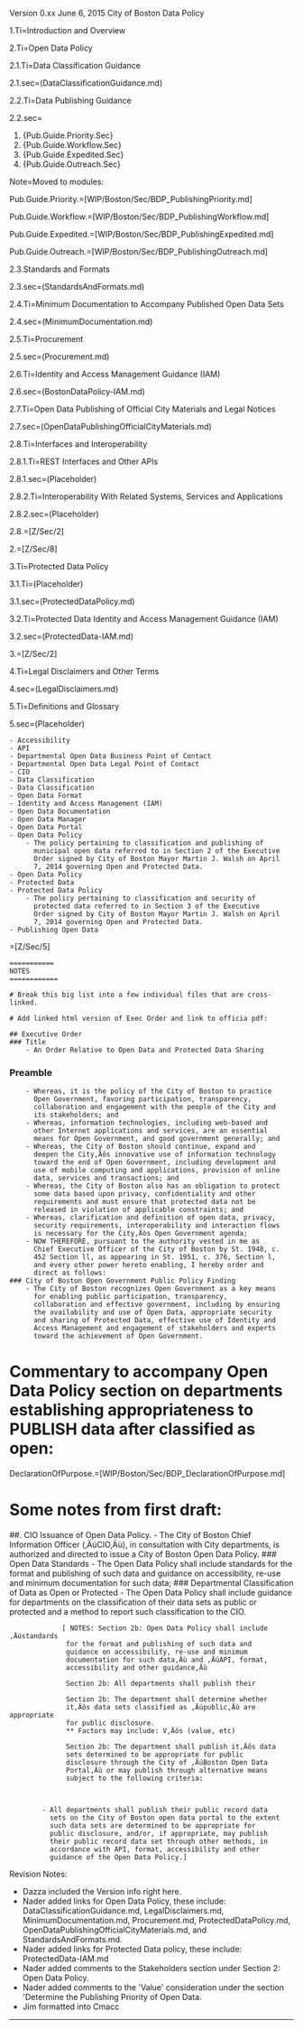 Version 0.xx
June 6, 2015
City of Boston Data Policy

1.Ti=Introduction and Overview

2.Ti=Open Data Policy

2.1.Ti=Data Classification Guidance

2.1.sec=(DataClassificationGuidance.md) 

2.2.Ti=Data Publishing Guidance

2.2.sec=<ol><li>{Pub.Guide.Priority.Sec}<li>{Pub.Guide.Workflow.Sec}<li>{Pub.Guide.Expedited.Sec}<li>{Pub.Guide.Outreach.Sec}</ol>

Note=Moved to modules:
      
Pub.Guide.Priority.=[WIP/Boston/Sec/BDP_PublishingPriority.md]

Pub.Guide.Workflow.=[WIP/Boston/Sec/BDP_PublishingWorkflow.md]

Pub.Guide.Expedited.=[WIP/Boston/Sec/BDP_PublishingExpedited.md]

Pub.Guide.Outreach.=[WIP/Boston/Sec/BDP_PublishingOutreach.md]

2.3.Standards and Formats

2.3.sec=(StandardsAndFormats.md)

2.4.Ti=Minimum Documentation to Accompany Published Open Data Sets

2.4.sec=(MinimumDocumentation.md)

2.5.Ti=Procurement

2.5.sec=(Procurement.md)

2.6.Ti=Identity and Access Management Guidance (IAM)

2.6.sec=(BostonDataPolicy-IAM.md)

2.7.Ti=Open Data Publishing of Official City Materials and Legal Notices

2.7.sec=(OpenDataPublishingOfficialCityMaterials.md)

2.8.Ti=Interfaces and Interoperability

2.8.1.Ti=REST Interfaces and Other APIs

2.8.1.sec=(Placeholder)

2.8.2.Ti=Interoperability With Related Systems, Services and Applications 

2.8.2.sec=(Placeholder)

2.8.=[Z/Sec/2]

2.=[Z/Sec/8]

3.Ti=Protected Data Policy

3.1.Ti=(Placeholder)

3.1.sec=(ProtectedDataPolicy.md)

3.2.Ti=Protected Data Identity and Access Management Guidance (IAM)

3.2.sec=(ProtectedData-IAM.md)

3.=[Z/Sec/2]

4.Ti=Legal Disclaimers and Other Terms

4.sec=(LegalDisclaimers.md)

5.Ti=Definitions and Glossary

5.sec=(Placeholder)

    - Accessibility
    - API
    - Departmental Open Data Business Point of Contact
    - Departmental Open Data Legal Point of Contact
    - CIO
    - Data Classification
    - Data Classification
    - Open Data Format
    - Identity and Access Management (IAM)
    - Open Data Documentation
    - Open Data Manager
    - Open Data Portal 
    - Open Data Policy
        - The policy pertaining to classification and publishing of
          municipal open data referred to in Section 2 of the Executive
          Order signed by City of Boston Mayor Martin J. Walsh on April
          7, 2014 governing Open and Protected Data.
    - Open Data Policy
    - Protected Data
    - Protected Data Policy
        - The policy pertaining to classification and security of
          protected data referred to in Section 3 of the Executive
          Order signed by City of Boston Mayor Martin J. Walsh on April
          7, 2014 governing Open and Protected Data.
    - Publishing Open Data
    
=[Z/Sec/5]
    
    
    ===========
    NOTES
    ============
    
    # Break this big list into a few individual files that are cross-linked.
    
    # Add linked html version of Exec Order and link to officia pdf:
    
    ## Executive Order
    ### Title
        - An Order Relative to Open Data and Protected Data Sharing
   ### Preamble
        - Whereas, it is the policy of the City of Boston to practice
          Open Government, favoring participation, transparency,
          collaboration and engagement with the people of the City and
          its stakeholders; and
        - Whereas, information technologies, including web-based and
          other Internet applications and services, are an essential
          means for Open Government, and good government generally; and
        - Whereas, the City of Boston should continue, expand and
          deepen the City‚Äôs innovative use of information technology
          toward the end of Open Government, including development and
          use of mobile computing and applications, provision of online
          data, services and transactions; and
        - Whereas, the City of Boston also has an obligation to protect
          some data based upon privacy, confidentiality and other
          requirements and must ensure that protected data not be
          released in violation of applicable constraints; and
        - Whereas, clarification and definition of open data, privacy,
          security requirements, interoperability and interaction flows
          is necessary for the City‚Äòs Open Government agenda;
        - NOW THEREFORE, pursuant to the authority vested in me as
          Chief Executive Officer of the City of Boston by St. 1948, c.
          452 Section ll, as appearing in St. 1951, c. 376, Section l,
          and every other power hereto enabling, I hereby order and
          direct as follows:
    ### City of Boston Open Government Public Policy Finding
        - The City of Boston recognizes Open Government as a key means
          for enabling public participation, transparency,
          collaboration and effective government, including by ensuring
          the availability and use of Open Data, appropriate security
          and sharing of Protected Data, effective use of Identity and
          Access Management and engagement of stakeholders and experts
          toward the achievement of Open Government.
    
# Commentary to accompany Open Data Policy section on departments establishing appropriateness to PUBLISH data after classified as open:

DeclarationOfPurpose.=[WIP/Boston/Sec/BDP_DeclarationOfPurpose.md]

# Some notes from first draft:
    
  ##. CIO Issuance of Open Data Policy.
    - The City of Boston Chief Information Officer (‚ÄúCIO‚Äù), in
      consultation with City departments, is authorized and directed to
      issue a City of Boston Open Data Policy.
      ### Open Data Standards
            - The Open Data Policy shall include standards for the
              format and publishing of such data and guidance on
              accessibility, re-use and minimum documentation for such
              data;
       ### Departmental Classification of Data as Open or Protected
            - The Open Data Policy shall include guidance for
              departments on the classification of their data sets as
              public or protected and a method to report such
              classification to the CIO. 
              
                 [ NOTES: Section 2b: Open Data Policy shall include ‚Äústandards
                  for the format and publishing of such data and
                  guidance on accessibility, re-use and minimum
                  documentation for such data‚Äù and ‚ÄúAPI, format,
                  accessibility and other guidance‚Äù 
                  
                  Section 2b: All departments shall publish their 
                  
                  Section 2b: The department shall determine whether
                  it‚Äôs data sets classified as ‚Äúpublic‚Äù are appropriate
                  for public disclosure. 
                  ** Factors may include: V‚Äôs (value, etc) 
                  
                  Section 2b: The department shall publish it‚Äôs data
                  sets determined to be appropriate for public
                  disclosure through the City of ‚ÄúBoston Open Data
                  Portal‚Äù or may publish through alternative means
                  subject to the following criteria:
                  
                  
                  
            - All departments shall publish their public record data
              sets on the City of Boston open data portal to the extent
              such data sets are determined to be appropriate for
              public disclosure, and/or, if appropriate, may publish
              their public record data set through other methods, in
              accordance with API, format, accessibility and other
              guidance of the Open Data Policy.]  


Revision Notes:
* Dazza included the Version info right here.
* Nader added links for Open Data Policy, these include: DataClassificationGuidance.md, LegalDisclaimers.md, MinimumDocumentation.md, Procurement.md, ProtectedDataPolicy.md, OpenDataPublishingOfficialCityMaterials.md, and StandardsAndFormats.md.
* Nader added links for Protected Data policy, these include: ProtectedData-IAM.md
* Nader added comments to the Stakeholders section under Section 2: Open Data Policy.
* Nader added comments to the 'Value' consideration under the section 'Determine the Publishing Priority of Open Data.
* Jim formatted into Cmacc
______________________
